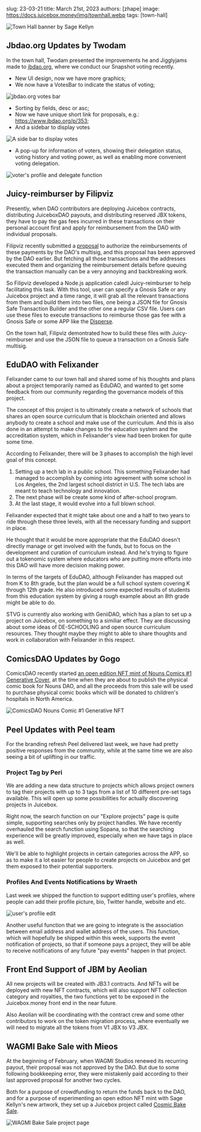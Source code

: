 slug: 23-03-21
title: March 21st, 2023
authors: [zhape]
image: https://docs.juicebox.money/img/townhall.webp
tags: [town-hall]

![Town Hall banner by Sage Kellyn](https://docs.juicebox.money/img/townhall.webp) 

## Jbdao.org Updates by Twodam

In the town hall, Twodam presented the improvements he and Jigglyjams made to [jbdao.org](https://www.jbdao.org/), where we conduct our Snapshot voting recently.

- New UI design, now we have more graphics;
- We now have a VotesBar to indicate the status of voting;

![jbdao.org votes bar](votesbar_jbdao.png)

- Sorting by fields, desc or asc;
- Now we have unique short link for proposals, e.g.: https://www.jbdao.org/p/353;
- And a sidebar to display votes

![A side bar to display votes](sidebar_jbdao.png)

- A pop-up for information of voters, showing their delegation status, voting history and voting power, as well as enabling more convenient voting delegation.

![voter's profile and delegate function](voterprofile_jbdao.png)



## Juicy-reimburser by Filipviz

Presently, when DAO contributors are deploying Juicebox contracts, distributing JuiceboxDAO payouts, and distributing reserved JBX tokens, they have to pay the gas fees incurred in these transactions on their personal account first and apply for reimbursement from the DAO with individual proposals. 

Filipviz recently submitted a [proposal](https://www.jbdao.org/p/354) to authorize the reimbursements of these payments by the DAO's multisig, and this proposal has been approved by the DAO earlier. But fetching all those transactions and the addresses executed them and organizing the reimbursement details before queuing the transaction manually can be a very annoying and backbreaking work. 

So Filipviz developed a Node.js application caledl Juicy-reimburser to help facilitating this task. With this tool, user can specify a Gnosis Safe or any Juicebox project and a time range, it will grab all the relevant transactions from them and build them into two files, one being a JSON file for Gnosis Safe Transaction Builder and the other one a regular CSV file. Users can use these files to execute transactions to reimburse those gas fee with a Gnosis Safe or some APP like the [Disperse](https://disperse.app/).

On the town hall, Filipviz demontrated how to build these files with Juicy-reimburser and use the JSON file to queue a transaction on a Gnosis Safe multisig. 



## EduDAO with Felixander

Felixander came to our town hall and shared some of his thoughts and plans about a project temporarily named as EduDAO, and wanted to get some feedback from our community regarding the governance models of this project.

The concept of this project is to ultimately create a network of schools that shares an open source curriculum that is blockchain oriented and allows anybody to create a school and make use of the curriculum. And this is also done in an attempt to make changes to the education system and the accreditation system, which in Felixander's view had been broken for quite some time.

According to Felixander, there will be 3 phases to accomplish the high level goal of this concept.

1. Setting up a tech lab in a public school.  This something Felixander had managed to accomplish by coming into agreement with some school in Los Angeles, the 2nd largest school district in U.S. The tech labs are meant to teach technology and innovation.
2. The next phase will be create some kind of after-school program.
3. At the last stage, it would evolve into a full blown school.

Felixander expected that it might take about one and a half to two years to ride through these three levels, with all the necessary funding and support in place.

He thought that it would be more appropriate that the EduDAO doesn't directly manage or get involved with the funds, but to focus on the development and curation of curriculum instead. And he's trying to figure out a tokenomic system where educators who are putting more efforts into this DAO will have more decision making power.

In terms of the targets of EduDAO, although Felixander has mapped out from K to 8th grade, but the plan would be a full school system covering K through 12th grade. He also introduced some expected results of students from this education system by giving a rough example about an 8th grade might be able to do. 

STVG is currently also working with GeniiDAO, which has a plan to set up a project on Juicebox, on something to a similiar effect. They are discussing about some ideas of DE-SCHOOLING and open source curriculum resources. They thought maybe they might to able to share thoughts and work in collaboration with Felixander in this respect.



## ComicsDAO Updates by Gogo

ComicsDAO recently started [an open edition NFT mint of Nouns Comics #1 Generative Cover](https://zora.co/collections/0xf3d27d5143c92b5b2618ab46db1b7666350353b7), at the time when they are about to publish the physical comic book for Nouns DAO, and all the proceeds from this sale will be used to purchase physical comic books which will be donated to children's hospitals in North America. 

![ComicsDAO Nouns Comic #1 Generative NFT](comicsdao_comicnft.png)



## Peel Updates with Peel team

For the branding refresh Peel delivered last week, we have had pretty positive responses from the community, while at the same time we are also seeing a bit of uplifting in our traffic. 

### Project Tag by Peri

We are adding a new data structure to projects which allows project owners to tag their projects with up to 3 tags from a list of 10 different pre-set tags available. This will open up some possibilities for actually discovering projects in Juicebox. 

Right now, the search function on our "Explore projects" page is quite simple, supporting searches only by project handles. We have recently overhauled the search function using Sopana, so that the searching experience will be greatly improved, especially when we have tags in place as well.

We'll be able to highlight projects in certain categories across the APP, so as to make it a lot easier for people to create projects on Juicebox and get them exposed to their potential supporters. 

### Profiles And Events Notifications by Wraeth

Last week we shipped the function to support editting user's profiles, where people can add their profile picture, bio, Twitter handle, website and etc.

![user's profile edit](jbm_userprofileedit.png)

Another useful function that we are going to integrate is the association between email address and wallet address of the users. This function, which will hopefully be shipped within this week, supports the event notification of projects, so that if someone pays a project, they will be able to receive notifications of any future "pay events" happen in that project. 

## Front End Support of JBM by Aeolian

All new projects will be created with JB3.1 contracts. And NFTs will be deployed with new NFT contracts, which will also support NFT collection category and royalties, the two functions yet to be exposed in the Juicebox.money front end in the near future.

Also Aeolian will be coordinating with the contract crew and some other contributors to work on the token migration process, where eventually we will need to migrate all the tokens from V1 JBX to V3 JBX.



## WAGMI Bake Sale with Mieos

At the beginning of February, when WAGMI Studios renewed its recurring payout, their proposal was not approved by the DAO. But due to some following bookkeeping error, they were mistakenly paid according to their last approved proposal for another two cycles. 

Both for a purpose of crowdfunding to return the funds back to the DAO, and for a purpose of experimenting an open edtion NFT mint with Sage Kellyn's new artwork, they set up a Juicebox project called [Cosmic Bake Sale](https://juicebox.money/v2/p/466).

![WAGMI Bake Sale project page](wagmi_bakesale.png)



